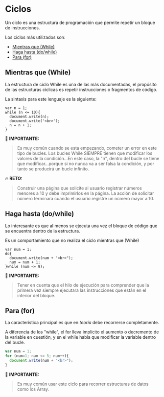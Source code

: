 # Ciclos

Un ciclo es una estructura de programación que permite repetir un bloque de instrucciones.

Los ciclos más utilizados son:

* [Mientras que (While)](#mientras-que-while)
* [Haga hasta (do/while)](#haga-hasta-dowhile)
* [Para (for)](#para-for)

## Mientras que (While)

La estructura de ciclo While es una de las más documentadas, el propósito de las estructuras cíclicas es repetir instrucciones o fragmentos de código.

La sintaxis para este lenguaje es la siguiente:

```
var n = 1;
while (n <= 10){
  document.write(n);
  document.write('<br>');
  n = n + 1;
}
```

:key: **IMPORTANTE:**
> Es muy común cuando se esta empezando, cometer un error en este tipo de bucles. Los bucles While SIEMPRE tienen que modificar los valores de la condición...En este caso, la "n", dentro del bucle se tiene que modificar...porque si no nunca va a ser falsa la condición, y por tanto se producirá un bucle infinito.

:fire: **RETO:**
> Construir una página que solicite al usuario registrar números menores a 10 y debe imprimirlos en la página.
La acción de solicitar número terminara cuando el usuario registre un número mayor a 10.


## Haga hasta (do/while)

Lo interesante es que al menos se ejecuta una vez el bloque de código que se encuentra dentro de la estructura.

Es un comportamiento que no realiza el ciclo mientras que (While)

```
var num = 1;
do{
  document.write(num + "<br>");
  num = num + 1;
}while (num <= 9);
```

:key: **IMPORTANTE:**
>Tener en cuenta que el hilo de ejecución para comprender que la primera vez siempre ejecutara las instrucciones que están en el interior del bloque.

## Para (for)

La característica principal es que en _teoría_ debe recorrerse completamente.

A diferencia de los "while", el for lleva implícito el aumento o decremento de la variable en cuestión, y en el while había que modificar la variable dentro del bucle.

```JavaScript
var num = 1;
for (num=1; num <= 5; num++){
  document.write(num + "<br>");
}
```

:key: **IMPORTANTE:**
>Es muy común usar este ciclo para recorrer estructuras de datos como los Array.
